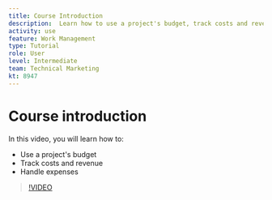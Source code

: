 ```yaml
---
title: Course Introduction
description:  Learn how to use a project's budget, track costs and revenue, and handle expenses in [!DNL  ].
activity: use
feature: Work Management
type: Tutorial
role: User
level: Intermediate
team: Technical Marketing
kt: 8947 
---
```

# Course introduction

In this video, you will learn how to:

* Use a project's budget
* Track costs and revenue
* Handle expenses

>[!VIDEO](https://video.tv.adobe.com/v/335207/?quality=12)
